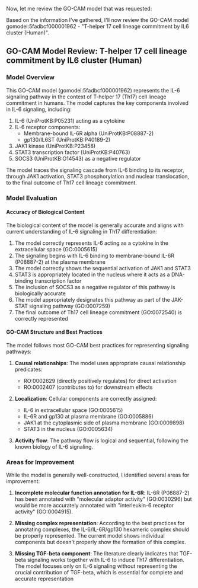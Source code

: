 Now, let me review the GO-CAM model that was requested:

Based on the information I've gathered, I'll now review the GO-CAM model gomodel:5fadbcf000001962 - "T-helper 17 cell lineage commitment by IL6 cluster (Human)".

## GO-CAM Model Review: T-helper 17 cell lineage commitment by IL6 cluster (Human)

### Model Overview

This GO-CAM model (gomodel:5fadbcf000001962) represents the IL-6 signaling pathway in the context of T-helper 17 (Th17) cell lineage commitment in humans. The model captures the key components involved in IL-6 signaling, including:

1. IL-6 (UniProtKB:P05231) acting as a cytokine
2. IL-6 receptor components:
   - Membrane-bound IL-6R alpha (UniProtKB:P08887-2)
   - gp130/IL6ST (UniProtKB:P40189-2)
3. JAK1 kinase (UniProtKB:P23458)
4. STAT3 transcription factor (UniProtKB:P40763)
5. SOCS3 (UniProtKB:O14543) as a negative regulator

The model traces the signaling cascade from IL-6 binding to its receptor, through JAK1 activation, STAT3 phosphorylation and nuclear translocation, to the final outcome of Th17 cell lineage commitment.

### Model Evaluation

#### Accuracy of Biological Content

The biological content of the model is generally accurate and aligns with current understanding of IL-6 signaling in Th17 differentiation:

1. The model correctly represents IL-6 acting as a cytokine in the extracellular space (GO:0005615)
2. The signaling begins with IL-6 binding to membrane-bound IL-6R (P08887-2) at the plasma membrane
3. The model correctly shows the sequential activation of JAK1 and STAT3
4. STAT3 is appropriately located in the nucleus where it acts as a DNA-binding transcription factor
5. The inclusion of SOCS3 as a negative regulator of this pathway is biologically accurate
6. The model appropriately designates this pathway as part of the JAK-STAT signaling pathway (GO:0007259)
7. The final outcome of Th17 cell lineage commitment (GO:0072540) is correctly represented

#### GO-CAM Structure and Best Practices

The model follows most GO-CAM best practices for representing signaling pathways:

1. **Causal relationships**: The model uses appropriate causal relationship predicates:
   - RO:0002629 (directly positively regulates) for direct activation
   - RO:0002407 (contributes to) for downstream effects

2. **Localization**: Cellular components are correctly assigned:
   - IL-6 in extracellular space (GO:0005615)
   - IL-6R and gp130 at plasma membrane (GO:0005886)
   - JAK1 at the cytoplasmic side of plasma membrane (GO:0009898)
   - STAT3 in the nucleus (GO:0005634)

3. **Activity flow**: The pathway flow is logical and sequential, following the known biology of IL-6 signaling.

### Areas for Improvement

While the model is generally well-constructed, I identified several areas for improvement:

1. **Incomplete molecular function annotation for IL-6R**: IL-6R (P08887-2) has been annotated with "molecular adaptor activity" (GO:0030296) but would be more accurately annotated with "interleukin-6 receptor activity" (GO:0004915).

2. **Missing complex representation**: According to the best practices for annotating complexes, the IL-6/IL-6R/gp130 hexameric complex should be properly represented. The current model shows individual components but doesn't properly show the formation of this complex.

3. **Missing TGF-beta component**: The literature clearly indicates that TGF-beta signaling works together with IL-6 to induce Th17 differentiation. The model focuses only on IL-6 signaling without representing the crucial contribution of TGF-beta, which is essential for complete and accurate representation